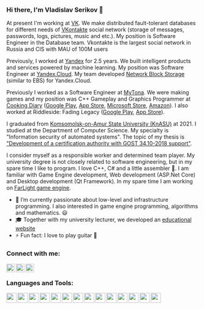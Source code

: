 ### Hi there, I'm Vladislav Serikov 👋

At present I'm working at [VK][vk]. We make distributed fault-tolerant databases for different needs of [VKontakte][vkontakte] social network (storage of messages, passwords, logs, pictures, music and etc.). My position is Software Engineer in the Database team. Vkontakte is the largest social network in Russia and CIS with MAU of 100M users

Previously, I worked at [Yandex][yandex] for 2.5 years. We built intelligent products and services powered by machine learning. My position was Software Engineer at [Yandex.Cloud][yandex_cloud]. My team developed [Network Block Storage][NBS_youtube] (similar to EBS) for Yandex.Cloud.

Previously I worked as a Software Engineer at [MyTona][mytona]. We were making games and my position was C++ Gameplay and Graphics Programmer at [Cooking Diary][cooking_diary] ([Google Play][cooking_diary_gp], [App Store][cooking_diary_ios], [Microsoft Store][cooking_diary_microsoft], [Amazon][cooking_diary_amazon]). I also worked at Riddleside: Fading Legacy ([Google Play][riddleside_gp], [App Store][riddleside_ios]).

I graduated from [Komsomolsk-on-Amur State University (KnASU)][university] at 2021. I studied at the Department of Computer Science. My specialty is "Information security of automated systems". The topic of my thesis is ["Development of a certification authority with GOST 34.10-2018 support"][graduation_work].

I consider myself as a responsible worker and determined team player. My university degree is not closely related to software engineering, but in my spare time I like to program. I love C++, C# and a little assembler 🤣. I am familiar with Game Engine development, Web development (ASP.Net Core) and Desktop development (Qt Framework). In my spare time I am working on [FarLight game engine][farlight].

- 🌱 I’m currently passionate about low-level and infrastructure programming. I also interested in game engine programming, algorithms and mathematics. 😃
- 🎓 Together with my university lecturer, we developed an [educational website][educationctf]
- ⚡ Fun fact: I love to play guitar 🎸

### Connect with me:

[<img align="left" width="22px" src="https://cdn.jsdelivr.net/npm/simple-icons@v3/icons/linkedin.svg" />][linkedin]
[<img align="left" width="22px" src="https://cdn.jsdelivr.net/npm/simple-icons@v3/icons/telegram.svg" />][telegram]
[<img align="left" width="22px" src="https://cdn.jsdelivr.net/npm/simple-icons@v3/icons/mail-dot-ru.svg" />][mailru]

<br />

### Languages and Tools:

<img align="left" width="26px" src="https://cdn.jsdelivr.net/npm/simple-icons@v3/icons/visualstudio.svg" />
<img align="left" width="26px" src="https://cdn.jsdelivr.net/npm/simple-icons@v3/icons/visualstudiocode.svg" />
<img align="left" width="26px" src="https://cdn.jsdelivr.net/npm/simple-icons@v3/icons/cplusplus.svg" />
<img align="left" width="26px" src="https://cdn.jsdelivr.net/npm/simple-icons@v3/icons/csharp.svg" />
<img align="left" width="26px" src="https://cdn.jsdelivr.net/npm/simple-icons@v3/icons/unity.svg" />
<img align="left" width="26px" src="https://cdn.jsdelivr.net/npm/simple-icons@v3/icons/microsoftsqlserver.svg" />
<img align="left" width="26px" src="https://cdn.jsdelivr.net/npm/simple-icons@v3/icons/opengl.svg" />
<img align="left" width="26px" src="https://cdn.jsdelivr.net/npm/simple-icons@v3/icons/git.svg" />
<img align="left" width="26px" src="https://cdn.jsdelivr.net/npm/simple-icons@v3/icons/github.svg" />
<img align="left" width="26px" src="https://cdn.jsdelivr.net/npm/simple-icons@v3/icons/gitlab.svg" />
<img align="left" width="26px" src="https://cdn.jsdelivr.net/npm/simple-icons@v3/icons/windows.svg" />
<img align="left" width="26px" src="https://cdn.jsdelivr.net/npm/simple-icons@v3/icons/linux.svg" />
<img align="left" width="26px" src="https://cdn.jsdelivr.net/npm/simple-icons@v3/icons/trello.svg" />
<img align="left" width="26px" src="https://cdn.jsdelivr.net/npm/simple-icons@v3/icons/jira.svg" />

[vk]: https://vk.company
[vkontakte]: https://vk.com
[yandex]: https://yandex.com/company/
[yandex_cloud]: https://cloud.yandex.ru/
[NBS_youtube]: https://www.youtube.com/watch?v=6STKiynppK0&t=4s
[mytona]: https://mytona.ru
[cooking_diary]: https://cookingdiary.game/
[cooking_diary_gp]: https://play.google.com/store/apps/details?id=com.mytona.cookingdiary.android
[cooking_diary_ios]: https://apps.apple.com/app/id1214763610?mt=8
[cooking_diary_microsoft]: https://www.microsoft.com/ru-ru/p/cooking-diary-%d0%a0%d0%b5%d1%81%d1%82%d0%be%d1%80%d0%b0%d0%bd-%d0%b8-%d0%ba%d0%b0%d1%84%d0%b5/9n0hzn7km2sk
[cooking_diary_amazon]: https://www.amazon.com/gp/product/B07KBZ1JWT
[riddleside_gp]: https://play.google.com/store/apps/details?id=com.mytona.riddleside&hl=ru&gl=US
[riddleside_ios]: https://apps.apple.com/ru/app/riddleside-fading-legacy/id1450450287
[university]: https://knastu.ru
[graduation_work]: https://github.com/NewBediver/CertificateAuthority

[educationctf]: http://educationctf.ru:8080
[farlight]: https://github.com/NewBediver/FarLight

[linkedin]: https://www.linkedin.com/in/vladislav-serikov-29391b170
[telegram]: https://teleg.run/NewBediver
[whatsapp]: https://wa.me/79147748903
[mailru]: mailto:serikov_v1999@mail.ru
